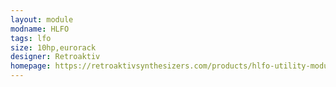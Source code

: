 ```yaml
---
layout: module
modname: HLFO
tags: lfo
size: 10hp,eurorack
designer: Retroaktiv
homepage: https://retroaktivsynthesizers.com/products/hlfo-utility-modulation-source-for-eurorack-pre-order
---
```

